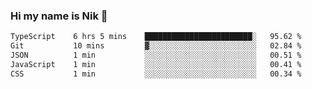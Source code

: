 ### Hi my name is Nik 👋

<!--
**NikDoe/NikDoe** is a ✨ _special_ ✨ repository because its `README.md` (this file) appears on your GitHub profile.

Here are some ideas to get you started:

- 🔭 I’m currently working on ...
- 🌱 I’m currently learning ...
- 👯 I’m looking to collaborate on ...
- 🤔 I’m looking for help with ...
- 💬 Ask me about ...
- 📫 How to reach me: ...
- 😄 Pronouns: ...
- ⚡ Fun fact: ...
-->

<!--START_SECTION:waka-->

```txt
TypeScript    6 hrs 5 mins    ████████████████████████░   95.62 %
Git           10 mins         ▓░░░░░░░░░░░░░░░░░░░░░░░░   02.84 %
JSON          1 min           ░░░░░░░░░░░░░░░░░░░░░░░░░   00.51 %
JavaScript    1 min           ░░░░░░░░░░░░░░░░░░░░░░░░░   00.41 %
CSS           1 min           ░░░░░░░░░░░░░░░░░░░░░░░░░   00.34 %
```

<!--END_SECTION:waka-->
